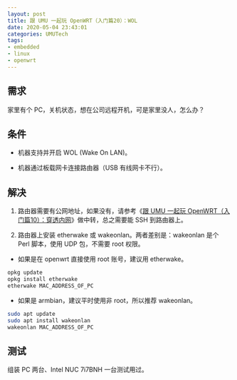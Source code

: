 ```yaml
---
layout: post
title: 跟 UMU 一起玩 OpenWRT（入门篇20）：WOL
date: 2020-05-04 23:43:01
categories: UMUTech
tags:
- embedded
- linux
- openwrt
---
```

## 需求

家里有个 PC，关机状态，想在公司远程开机，可是家里没人，怎么办？

## 条件

- 机器支持并开启 WOL (Wake On LAN)。

- 机器通过板载网卡连接路由器（USB 有线网卡不行）。

## 解决

1. 路由器需要有公网地址，如果没有，请参考《[跟 UMU 一起玩 OpenWRT（入门篇10）：穿透内网](/2014/07/27/umutech-openwrt-primer-10-through-the-intranet/)》做中转，总之需要能 SSH 到路由器上。

2. 路由器上安装 etherwake 或 wakeonlan。两者差别是：wakeonlan 是个 Perl 脚本，使用 UDP 包，不需要 root 权限。

- 如果是在 openwrt 直接使用 root 账号，建议用 etherwake。

```sh
opkg update
opkg install etherwake
etherwake MAC_ADDRESS_OF_PC
```

- 如果是 armbian，建议平时使用非 root，所以推荐 wakeonlan。

```sh
sudo apt update
sudo apt install wakeonlan
wakeonlan MAC_ADDRESS_OF_PC
```

## 测试

组装 PC 两台、Intel NUC 7i7BNH 一台测试用过。
